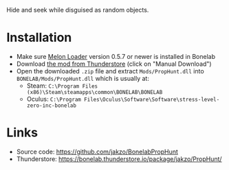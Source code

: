 Hide and seek while disguised as random objects.

# Installation

- Make sure [Melon Loader](https://melonwiki.xyz/#/?id=what-is-melonloader) version 0.5.7 or newer is installed in Bonelab
- Download [the mod from Thunderstore](https://bonelab.thunderstore.io/package/jakzo/PropHunt/) (click on "Manual Download")
- Open the downloaded `.zip` file and extract `Mods/PropHunt.dll` into `BONELAB/Mods/PropHunt.dll` which is usually at:
  - Steam: `C:\Program Files (x86)\Steam\steamapps\common\BONELAB\BONELAB`
  - Oculus: `C:\Program Files\Oculus\Software\Software\stress-level-zero-inc-bonelab`

# Links

- Source code: https://github.com/jakzo/BonelabPropHunt
- Thunderstore: https://bonelab.thunderstore.io/package/jakzo/PropHunt/
